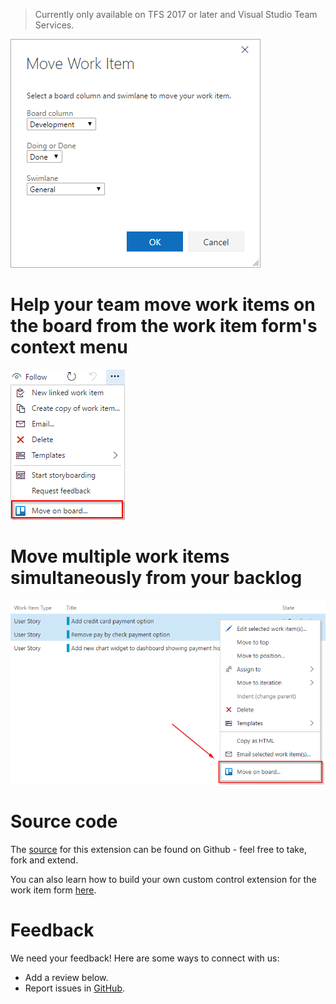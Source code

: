 > Currently only available on TFS 2017 or later and Visual Studio Team Services. 

![Dialog](img/dialog.png)

# Help your team move work items on the board from the work item form's context menu 
![Context menu](img/context-menu.png)

# Move multiple work items simultaneously from your backlog

![Backlog multi-select context menu](img/backlog-multi-select.png)

# Source code 

The [source](https://github.com/mikebranstein/vsts-extension-board-form) for this extension can be found on Github - feel free to take, fork and extend. 

You can also learn how to build your own custom control extension for the work item form [here](https://www.visualstudio.com/en-us/docs/integrate/extensions/develop/custom-control). 

# Feedback 

We need your feedback! Here are some ways to connect with us:

* Add a review below.
* Report issues in [GitHub](https://github.com/mikebranstein/vsts-extension-board-form/issues).